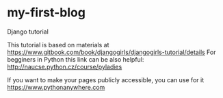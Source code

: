 # my-first-blog
Django tutorial

This tutorial is based on materials at https://www.gitbook.com/book/djangogirls/djangogirls-tutorial/details
For begginers in Python this link can be also helpful: http://naucse.python.cz/course/pyladies

If you want to make your pages publicly accessible, you can use for it https://www.pythonanywhere.com
